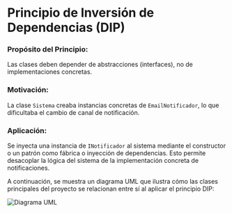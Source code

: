# Principio de Inversión de Dependencias (DIP)

### Propósito del Principio:
Las clases deben depender de abstracciones (interfaces), no de implementaciones concretas.

### Motivación:
La clase `Sistema` creaba instancias concretas de `EmailNotificador`, lo que dificultaba el cambio de canal de notificación.

### Aplicación:
Se inyecta una instancia de `INotificador` al sistema mediante el constructor o un patrón como fábrica o inyección de dependencias. Esto permite desacoplar la lógica del sistema de la implementación concreta de notificaciones.


A continuación, se muestra un diagrama UML que ilustra cómo las clases principales del proyecto se relacionan entre sí al aplicar el principio DIP:

 ![Diagrama UML](https://github.com/user-attachments/assets/7b493c19-eb59-4d65-8444-4bf0a67f5d89)
